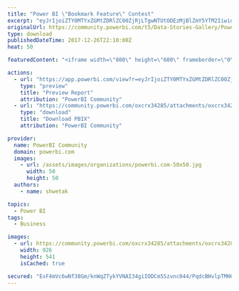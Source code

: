 ```yaml
---
title: "Power BI \"Bookmark Feature\" Contest"
excerpt: "eyJrIjoiZTY0MTYxZGMtZDRlZC00ZjRjLTgwNTUtODEzMjBlZmY5YTM2IiwidCI6IjhhZDJkNjdmLWY4NjQtNDkzZi1iN2I5LWI2ODEzODU0N2JlMSJ9"
originalUrl: https://community.powerbi.com/t5/Data-Stories-Gallery/Power-BI-quot-Bookmark-Feature-quot-Contest/m-p/329329
type: download
publishedDateTime: 2017-12-26T22:10:00Z
heat: 50

featuredContent: "<iframe width=\"800\" height=\"600\" frameborder=\"0\" src=\"https://app.powerbi.com/view?r=eyJrIjoiZTY0MTYxZGMtZDRlZC00ZjRjLTgwNTUtODEzMjBlZmY5YTM2IiwidCI6IjhhZDJkNjdmLWY4NjQtNDkzZi1iN2I5LWI2ODEzODU0N2JlMSJ9\"></iframe>"

actions:
  - url: "https://app.powerbi.com/view?r=eyJrIjoiZTY0MTYxZGMtZDRlZC00ZjRjLTgwNTUtODEzMjBlZmY5YTM2IiwidCI6IjhhZDJkNjdmLWY4NjQtNDkzZi1iN2I5LWI2ODEzODU0N2JlMSJ9"
    type: "preview"
    title: "Preview Report"
    attribution: "PowerBI Community"
  - url: "https://community.powerbi.com/oxcrx34285/attachments/oxcrx34285/DataStoriesGallery/1384/2/Compitation.pbix"
    type: "download"
    title: "Download PBIX"
    attribution: "PowerBI Community"

provider:
  name: PowerBI Community
  domain: powerbi.com
  images:
    - url: /assets/images/organizations/powerbi.com-50x50.jpg
      width: 50
      height: 50
  authors:
    - name: shwetak

topics:
  - Power BI
tags:
  - Business

images:
  - url: https://community.powerbi.com/oxcrx34285/attachments/oxcrx34285/DataStoriesGallery/1384/1/Bookmark.PNG
    width: 926
    height: 541
    isCached: true

secured: "EsF4mVc6wNf38Gm/knWqZTykYVNAI34giIODCm5Szvnc044/PqdcBHvlpTMHOmQw+UVl3eY/wmnYtMV/Ghq8Mfz/bCU6jMxyJ31LT2P8Pk3cOtnGNjg2bNccmYLJZzKFe4S6Uvny5m3RPW/aMXFMqDAC3TEwk+sWMXv0FSmTOtaLq9xJ0/11IaU/F0lAeb9q1XHO4JzxVq4Z7Woy8AzgRwUcmInfcaA8BSZ6lbwPC4NNGDr58L3ntQ4gYlB4i4htlh8vvk0aKv4seodZOWz1JHQgvElGZ3Xs06GPdMP1B5IQdc/scs+Yf7c17Iq95rQGNHHZS8Z1X40RrGKkaqjRuZPOkmRgOohynfAa/fewNtXOTKMbm4PsvjNjqUCdAPT3MJeRT5E++VQMZPacpuKHCA==;De3YbIDI2PZKM46UmGMNUQ=="
---
```


